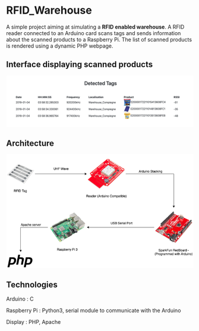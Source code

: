 # RFID_Warehouse

A simple project aiming at simulating a **RFID enabled warehouse**. A RFID reader connected to an Arduino card scans tags and sends information about the scanned products to a Raspberry Pi. The list of scanned products is rendered using a dynamic PHP webpage.

## Interface displaying scanned products
![Render](files/img/screenshot.png)

## Architecture

![Architecture](files/img/Scheme.png)


## Technologies

Arduino : C

Raspberry Pi : Python3, serial module to communicate with the Arduino

Display : PHP, Apache
